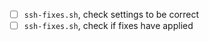 - [ ] `ssh-fixes.sh`, check settings to be correct
- [ ] `ssh-fixes.sh`, check if fixes have applied